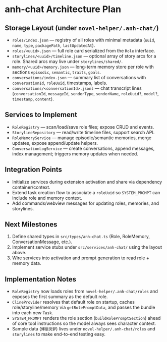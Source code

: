 # anh-chat Architecture Plan

## Storage Layout (under `novel-helper/.anh-chat/`)

- `roles/index.json` — registry of all roles with minimal metadata (`uuid`, `name`, `type`, `packagePath`, `lastUpdatedAt`).
- `roles/<uuid>.json` — full role card serialized from the `Role` interface.
- `storylines/<uuid>/timeline.json` — optional array of story arcs for a role. Shared arcs may live under `storylines/shared/`.
- `memory/<uuid>/memory.json` — long-term memory store per role with sections `episodic`, `semantic`, `traits`, `goals`.
- `conversations/index.json` — summary list of conversations with `conversationId`, `roleUuid`, timestamps, labels.
- `conversations/<conversationId>.jsonl` — chat transcript lines (`conversationId`, `messageId`, `senderType`, `senderName`, `roleUuid?`, `model?`, `timestamp`, `content`).

## Services to Implement

- `RoleRegistry` — scan/load/save role files; expose CRUD and events.
- `StorylineRepository` — read/write timeline files, support search API.
- `RoleMemoryService` — manage episodic/semantic memories, merge updates, expose append/update helpers.
- `ConversationLogService` — create conversations, append messages, index management; triggers memory updates when needed.

## Integration Points

- Initialize services during extension activation and share via dependency container/context.
- Extend task creation flow to associate a `roleUuid` so `SYSTEM_PROMPT` can include role and memory context.
- Add commands/webview messages for updating roles, memories, and storylines.

## Next Milestones

1. Define shared types in `src/types/anh-chat.ts` (Role, RoleMemory, ConversationMessage, etc.).
2. Implement service stubs under `src/services/anh-chat/` using the layout above.
3. Wire services into activation and prompt generation to read role + memory data.

## Implementation Notes

- `RoleRegistry` now loads roles from `novel-helper/.anh-chat/roles` and exposes the first summary as the default role.
- `ClineProvider` resolves that default role on startup, caches role/storyline/memory via `getRolePromptData`, and passes the bundle into each new `Task`.
- `SYSTEM_PROMPT` renders the role section (`buildRolePromptSection`) ahead of core tool instructions so the model always sees character context.
- Sample data (`博丽灵梦`) lives under `novel-helper/.anh-chat/roles` and `storylines` to make end-to-end testing easy.
